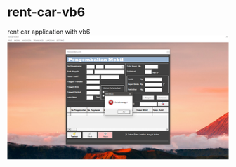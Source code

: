 # rent-car-vb6
rent car application with vb6
![](https://github.com/febritecno/rent-car-vb6/blob/master/Screenshot%20(113).png)
